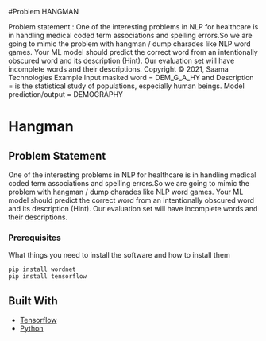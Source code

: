 #Problem HANGMAN

Problem statement :
One of the interesting problems in NLP for healthcare is in
handling medical coded term associations and spelling
errors.So we are going to mimic the problem with
hangman / dump charades like NLP word games. Your
ML model should predict the correct word from an
intentionally obscured word and its description (Hint). Our
evaluation set will have incomplete words and their
descriptions.
Copyright © 2021, Saama Technologies
Example
Input masked word = DEM_G_A_HY and
Description = is the
statistical study of populations, especially human beings.
Model prediction/output = DEMOGRAPHY

# Hangman


## Problem Statement

One of the interesting problems in NLP for healthcare is in handling medical coded term associations and spelling errors.So we are going to mimic the problem with hangman / dump charades like NLP word games. Your ML model should predict the correct word from an intentionally obscured word and its description (Hint). Our evaluation set will have incomplete words and their descriptions.

### Prerequisites

What things you need to install the software and how to install them

```
pip install wordnet
pip install tensorflow
```

## Built With

* [Tensorflow](https://www.tensorflow.org/)
* [Python](https://www.python.org/)

